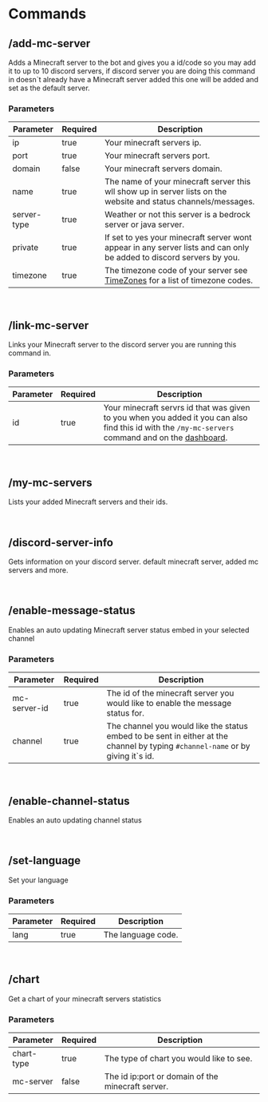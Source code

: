 # Commands

## /add-mc-server
Adds a Minecraft server to the bot and gives you a id/code so you may add it to up to 10 discord servers, if discord server you are doing this command in doesn`t already have a Minecraft server added this one will be added and set as the default server.

### Parameters

Parameter | Required | Description
--------- | --------- | -----------
ip | true | Your minecraft servers ip.
port | true | Your minecraft servers port.
domain | false | Your minecraft servers domain.
name | true | The name of your minecraft server this wll show up in server lists on the website and status channels/messages.
server-type | true | Weather or not this server is a bedrock server or java server.
private | true | If set to yes your minecraft server wont appear in any server lists and can only be added to discord servers by you.
timezone | true | The timezone code of your server see [TimeZones](/#timezones) for a list of timezone codes.



<br>

## /link-mc-server
Links your Minecraft server to the discord server you are running this command in.

### Parameters

Parameter | Required | Description
--------- | --------- | -----------
id | true | Your minecraft servrs id that was given to you when you added it you can also find this id with the `/my-mc-servers` command and on the [dashboard](https://dash.mcstatusbot.site/my-mc-servers).



<br>

## /my-mc-servers
Lists your added Minecraft servers and their ids.



<br>

## /discord-server-info

Gets information on your discord server. default minecraft server, added mc servers and more.



<br>

## /enable-message-status
Enables an auto updating Minecraft server status embed in your selected channel

### Parameters

Parameter | Required | Description
--------- | --------- | -----------
mc-server-id | true | The id of the minecraft server you would like to enable the message status for.
channel | true | The channel you would like the status embed to be sent in either at the channel by typing `#channel-name` or by giving it`s id.



<br>

## /enable-channel-status

Enables an auto updating channel status 


<br>

## /set-language

Set your language 

### Parameters

Parameter | Required | Description
--------- | --------- | -----------
lang | true | The language code.


<br>

## /chart

Get a chart of your minecraft servers statistics

### Parameters

Parameter | Required | Description
--------- | --------- | -----------
chart-type | true | The type of chart you would like to see.
mc-server | false | The id ip:port or domain of the minecraft server.